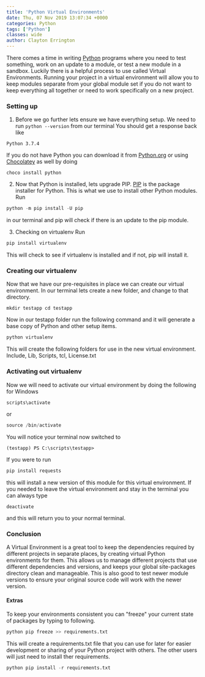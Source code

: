 ```yaml
---
title: 'Python Virtual Environments'
date: Thu, 07 Nov 2019 13:07:34 +0000
categories: Python
tags: ['Python']
classes: wide
author: Clayton Errington
---
```


There comes a time in writing [Python](https://www.python.org/) programs where you need to test something, work on an update to a module, or test a new module in a sandbox. Luckily there is a helpful process to use called Virtual Environments. Running your project in a virtual environment will allow you to keep modules separate from your global module set if you do not want to keep everything all together or need to work specifically on a new project. 

### Setting up

1. Before we go further lets ensure we have everything setup. We need to run ```python --version``` from our terminal You should get a response back like

```shell
Python 3.7.4
```

If you do not have Python you can download it from [Python.org](https://www.python.org/downloads/) or using [Chocolatey](https://chocolatey.org/) as well by doing

```shell
choco install python
```

2. Now that Python is installed, lets upgrade PIP. [PIP](https://pip.pypa.io/en/stable/) is the package installer for Python. This is what we use to install other Python modules. Run

```python
python -m pip install -U pip
```

in our terminal and pip will check if there is an update to the pip module.

3. Checking on virtualenv Run

```python
pip install virtualenv
```

This will check to see if virtualenv is installed and if not, pip will install it.

### Creating our virtualenv

Now that we have our pre-requisites in place we can create our virtual environment. In our terminal lets create a new folder, and change to that directory.

```shell
mkdir testapp cd testapp
```

Now in our testapp folder run the following command and it will generate a base copy of Python and other setup items.

```python
python virtualenv 
```

This will create the following folders for use in the new virtual environment. Include, Lib, Scripts, tcl, License.txt

### Activating out virtualenv

Now we will need to activate our virtual environment by doing the following for Windows 

```powershell
scripts\activate
```

or

```powershell
source /bin/activate
```

You will notice your terminal now switched to

```shell 
(testapp) PS C:\scripts\testapp> 
```

If you were to run

```python
pip install requests
```

this will install a new version of this module for this virtual environment. If you needed to leave the virtual environment and stay in the terminal you can always type

```shell
deactivate
```

and this will return you to your normal terminal.

### Conclusion

A Virtual Environment is a great tool to keep the dependencies required by different projects in separate places, by creating virtual Python environments for them. This allows us to manage different projects that use different dependencies and versions, and keeps your global site-packages directory clean and manageable. This is also good to test newer module versions to ensure your original source code will work with the newer version.

#### Extras

To keep your environments consistent you can "freeze" your current state of packages by typing to following.

```python
python pip freeze >> requirements.txt
```

This will create a requirements.txt file that you can use for later for easier development or sharing of your Python project with others. The other users will just need to install ther requirements.

```python
python pip install -r requirements.txt 
```